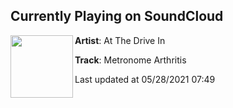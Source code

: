 ## Currently Playing on SoundCloud

[<img align="left" width="100" src="https://i1.sndcdn.com/avatars-000200021976-353el8-t500x500.jpg">](https://soundcloud.com/at-the-drive-in/metronome-arthritis)

**Artist**: At The Drive In 

**Track**: Metronome Arthritis

Last updated at 05/28/2021 07:49
